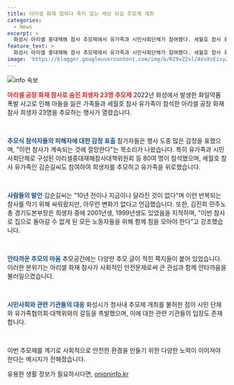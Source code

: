```yaml
---
title: 아리셀 화재 일하다 죽지 않는 세상 되길 추모제 개최
categories:
  - News
excerpt: >
  화성시 아리셀 중대재해 참사 추모제에서 유가족과 시민사회단체가 참여했다. 세월호 참사 유가족까지 함께 참석해 희생자를 추모하고, 노동자 안전에 대한 우려를 표명했다. 민주노총 경기도본부장과 시민사회단체연대회의 상임대표는 희생자의 안전과 진상규명을 촉구했고, 대책위는 추모의 벽을 설치하려 했으나 안전상의 이유로 불가능했다. 유가족협의회와 대책위는 시와 갈등 중이며, 추모 행사가 매일 열릴 예정이다. (150자)
feature_text: >
  화성시 아리셀 중대재해 참사 추모제에서 유가족과 시민사회단체가 참여했다. 세월호 참사 유가족까지 함께 참석해 희생자를 추모하고, 노동자 안전에 대한 우려를 표명했다. 민주노총 경기도본부장과 시민사회단체연대회의 상임대표는 희생자의 안전과 진상규명을 촉구했고, 대책위는 추모의 벽을 설치하려 했으나 안전상의 이유로 불가능했다. 유가족협의회와 대책위는 시와 갈등 중이며, 추모 행사가 매일 열릴 예정이다. (150자)
image: 'https://blogger.googleusercontent.com/img/b/R29vZ2xl/AVvXsEixyZcFfHzMRdzZMjFBmAUKJYCLCGyLL1o632UiGVXcaFdKo_bkvkuCioo0uUKlGfBVcT3P84aROyZIXSBEx3Aw5nCQ3pTgDom1WDC4m8eifvWiAmWEEVb4x6G_l8C0QH225ldMjyaFvpxGEBGNO37VmDTDMHGhJPq73UglMfDca1-0aw/s1600/blogspot.png'
---
```


<p><img src="https://blogger.googleusercontent.com/img/b/R29vZ2xl/AVvXsEixyZcFfHzMRdzZMjFBmAUKJYCLCGyLL1o632UiGVXcaFdKo_bkvkuCioo0uUKlGfBVcT3P84aROyZIXSBEx3Aw5nCQ3pTgDom1WDC4m8eifvWiAmWEEVb4x6G_l8C0QH225ldMjyaFvpxGEBGNO37VmDTDMHGhJPq73UglMfDca1-0aw/s1600/blogspot.png" alt="info 속보" /></p>

<p><b><span style="color: #ee2323;">아리셀 공장 화재 참사로 숨진 희생자 23명 추모제</span></b>
2022년 화성에서 발생한 화일약품 폭발 사고로 인해 아들을 잃은 가족들과 세월호 참사 유가족이 참석한 아리셀 공장 화재 참사 희생자 23명을 추모하는 행사가 열렸습니다.</p>

<p data-ke-size="size16">&nbsp;</p>

<p><b><span style="color: #1a5490;">추모식 참석자들의 피해자에 대한 감정 표출</span></b>
참가자들은 행사 도중 많은 감정을 표했으며, "이런 참사가 계속되는 것에 절망한다"는 목소리가 나왔습니다. 특히 유가족과 시민사회단체로 구성된 아리셀중대재해참사대책위원회 등 80여 명이 참석했으며, 세월호 참사 유가족인 김순길씨도 참여하여 희생자를 추모하고 유가족을 위로했습니다.</p>

<p data-ke-size="size16">&nbsp;</p>

<p><b><span style="color: #1a5490;">사람들의 발언</span></b>
김순길씨는 "10년 전이나 지금이나 달라진 것이 없다"며 이런 반복되는 참사를 막기 위해 싸워왔지만, 아무런 변화가 없다고 언급했습니다. 또한, 김진희 민주노총 경기도본부장은 희생자 중에 2001년생, 1999년생도 있었음을 지적하며, "이번 참사로 집으로 돌아갈 수 없게 된 모든 노동자들을 위해 함께 힘을 모아야 한다"고 강조했습니다.</p>

<p data-ke-size="size16">&nbsp;</p>

<p><b><span style="color: #1a5490;">안타까운 추모의 마음</span></b>
추모공간에는 다양한 추모 글이 적힌 쪽지들이 붙어 있었습니다. 이러한 분위기는 아리셀 화재 참사가 사회적인 안전문제로써 큰 관심과 함께 안타까움을 불러일으켰습니다. </p>

<p data-ke-size="size16">&nbsp;</p>

<p><b><span style="color: #1a5490;">시민사회와 관련 기관들의 대응</span></b>
화성시가 청사내 추모제 개최를 불허한 점이 시민 단체와 유가족협의회·대책위와의 갈등을 촉발했으며, 이에 대한 관련 기관들의 입장도 존재합니다.</p>

<p data-ke-size="size16">&nbsp;</p>

<p>이번 추모제를 계기로 사회적으로 안전한 환경을 만들기 위한 다양한 노력이 이어져야 한다는 메시지가 전해졌습니다.</p>
유용한 생활 정보가 필요하시다면, <a href="https://onioninfo.kr" rel="dofollow">onioninfo.kr</a>



